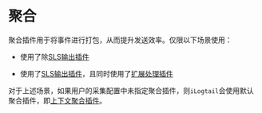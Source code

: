 # 聚合

聚合插件用于将事件进行打包，从而提升发送效率。仅限以下场景使用：

* 使用了除[SLS输出插件](../flusher/native/flusher-sls.md)

* 使用了[SLS输出插件](../flusher/native/flusher-sls.md)，且同时使用了[扩展处理插件](../processor/README.md)

对于上述场景，如果用户的采集配置中未指定聚合插件，则`iLogtail`会使用默认聚合插件，即[上下文聚合插件](aggregator-context.md)。

